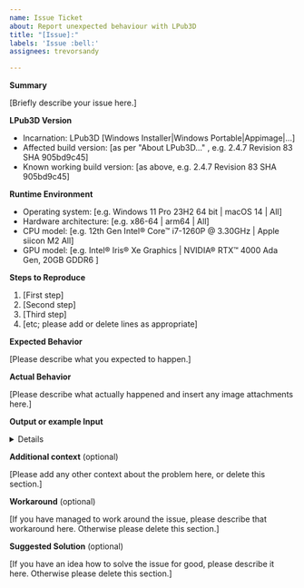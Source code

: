 ```yaml
---
name: Issue Ticket
about: Report unexpected behaviour with LPub3D
title: "[Issue]:"
labels: 'Issue :bell:'
assignees: trevorsandy

---
```


<!-- -----------------------------------------------------------------------------------------------
Placeholders are within [square] brackets. PLEASE REPLACE these texts in this report. 
I know them by heart, and don't need them repeated in every issue report. 
Also, PLEASE DELETE any sections that you would leave empty.
--------------------------------------------------------------------------------------------------->

**Summary**

[Briefly describe your issue here.]

**LPub3D Version**

  - Incarnation: LPub3D [Windows Installer|Windows Portable|Appimage|...]
  - Affected build version: [as per "About LPub3D..." , e.g. 2.4.7 Revision 83 SHA 905bd9c45]
  - Known working build version: [as above, e.g. 2.4.7 Revision 83 SHA 905bd9c45]

**Runtime Environment**

  - Operating system: [e.g. Windows 11 Pro 23H2 64 bit | macOS 14 | All]
  - Hardware architecture: [e.g. x86-64 | arm64 | All]
  - CPU model: [e.g. 12th Gen Intel® Core™ i7-1260P @ 3.30GHz | Apple siicon M2 All]
  - GPU model: [e.g. Intel® Iris® Xe Graphics | NVIDIA® RTX™ 4000 Ada Gen, 20GB GDDR6 ]

**Steps to Reproduce**

 1. [First step]
 2. [Second step]
 3. [Third step]
 4. [etc; please add or delete lines as appropriate]

**Expected Behavior**

[Please describe what you expected to happen.]

**Actual Behavior**

[Please describe what actually happened and insert any image attachments here.]

**Output or example Input**<details>
~~~
[Please place any copyable output, code snippet, or sample LDraw mpd/ldr content that reproducees the behaviour here.]
~~~
</details>

**Additional context** (optional)

[Please add any other context about the problem here, or delete this section.]

**Workaround** (optional)

[If you have managed to work around the issue, please describe that workaround here.
Otherwise please delete this section.]

**Suggested Solution** (optional)

[If you have an idea how to solve the issue for good, please describe it here.
Otherwise please delete this section.]

<!-- -----------------------------------------------------------------------------------------------
NOTE: Please take a moment to PREVIEW your report before submitting it.
------------------------------------------------------------------------------------------------ -->
